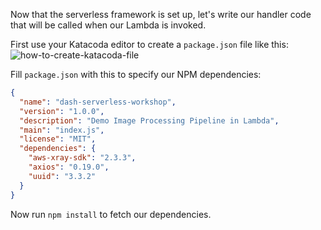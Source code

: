 Now that the serverless framework is set up, let's write our handler code that will be called when our Lambda is invoked.

First use your Katacoda editor to create a `package.json` file like this:
![how-to-create-katacoda-file](https://d2ddoduugvun08.cloudfront.net/items/0J0v0q3S2J120l1Y1v3G/Image%202019-07-15%20at%204.24.40%20PM.png)

Fill `package.json` with this to specify our NPM dependencies:

```json
{
  "name": "dash-serverless-workshop",
  "version": "1.0.0",
  "description": "Demo Image Processing Pipeline in Lambda",
  "main": "index.js",
  "license": "MIT",
  "dependencies": {
    "aws-xray-sdk": "2.3.3",
    "axios": "0.19.0",
    "uuid": "3.3.2"
  }
}
```

Now run `npm install` to fetch our dependencies.
